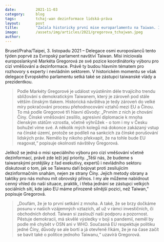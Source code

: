 ```yaml
---
date:         2021-11-03
category:     blog
tags:         tchaj-wan dezinformace lidská-práva
layout:       post
title:        "Začala historicky první mise europarlamentu na Taiwan. Iniciovala ji europoslankyně Markéta Gregorová"
image:        /assets/img/articles/2021/gregorova_tchajwan.jpeg
author:       
---
```


Brusel/Praha/Taipei, 3. listopadu 2021 – Delegace osmi europoslanců tento týden poprvé za Evropský parlament navštíví Taiwan. Misi iniciovala europoslankyně Markéta Gregorová ze své pozice koordinátorky výboru pro cizí vměšování a dezinformace. Právě ty budou hlavním tématem pro rozhovory s experty i nevládním sektorem. V historickém momentu se však delegace Evropského parlamentu setká také se zástupci taiwanské vlády a prezidentkou.

> Podle Markéty Gregorové je událost vyústěním déle trvajícího trendu sbližování s demokratickým Taiwanem, který je zároveň pod stále větším čínským tlakem. Historická návštěva je tedy zároveń do velké míry pokračování procesu přehodnocování vztahů mezi EU a Čínou. To má podle Gregorové tři hlavní důvody: „Prvním z nich je chování Číny. Čínské vměšování zesílilo, agresivní diplomacie k mnoha členským státům vzrostla, včetně výhrůžek - o tom i my v Česku bohužel víme své. A několik mých kolegů má dokonce zakázaný vstup na čínské území, protože se podíleli na sankcích za čínské porušování lidských práv. Nemělo by nikoho překvapit, že na tohle bude EU reagovat,“ popisuje okolnosti návštěvy Gregorová.

Jelikož se jedná o misi speciálního výboru pro cizí vměšování včetně dezinformací, právě zde leží její priority. „Těší nás, že budeme s taiwanskými protějšky z řad exekutivy, expertů i nevládního sektoru diskutovat o tom, jak se Taiwanu daří bojovat proti zesilujícím dezinformačním snahám, nejen ze strany Číny. Jejich metody obrany a taktiky pro nás mohou mít obrovský přínos. I my ale můžeme nabídnout cenný vhled do naší situace, praktik, i třeba jednání se zástupci velkých sociálních sítí, kde jako EU máme přirozeně silnější pozici, než Taiwan,” popisuje Gregorová.

> „Doufám, že je to první setkání z mnoha. A také, že se brzy dočkáme posunu v našich vzájemných vztazích, ať už v rámci investičních, či obchodních dohod. Taiwan si zaslouží naši podporu a pozornost. Pěstuje demokracii, má skvělé výsledky v boji s pandemií, neměl by podle mě chybět v OSN ani v WHO. Současná EU respektuje politiku jedné Číny, důvody se ale bortí a já otevřeně říkám, že je na čase začít se bavit také o politice jednoho Taiwanu,“ uzavírá Gregorová.
